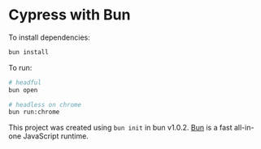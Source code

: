 # Cypress with Bun

To install dependencies:

```bash
bun install
```

To run:

```bash
# headful
bun open

# headless on chrome
bun run:chrome
```

This project was created using `bun init` in bun v1.0.2. [Bun](https://bun.sh) is a fast all-in-one JavaScript runtime.
